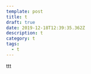 ```yaml
---
template: post
title: t
draft: true
date: 2019-12-18T12:39:35.362Z
description: t
category: t
tags:
  - t
---
```

ttt
